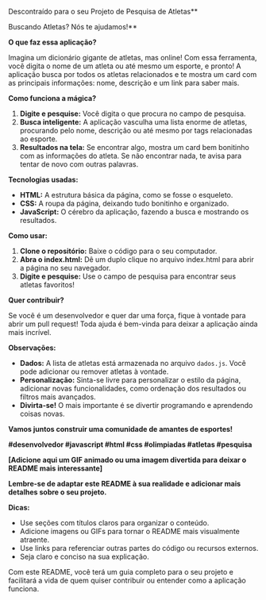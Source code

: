  Descontraído para o seu Projeto de Pesquisa de Atletas**

 Buscando Atletas? Nós te ajudamos!**

**O que faz essa aplicação?**

Imagina um dicionário gigante de atletas, mas online! Com essa ferramenta, você digita o nome de um atleta ou até mesmo um esporte, e pronto! A aplicação busca por todos os atletas relacionados e te mostra um card com as principais informações: nome, descrição e um link para saber mais.

**Como funciona a mágica?**

1. **Digite e pesquise:** Você digita o que procura no campo de pesquisa.
2. **Busca inteligente:** A aplicação vasculha uma lista enorme de atletas, procurando pelo nome, descrição ou até mesmo por tags relacionadas ao esporte.
3. **Resultados na tela:** Se encontrar algo, mostra um card bem bonitinho com as informações do atleta. Se não encontrar nada, te avisa para tentar de novo com outras palavras.

**Tecnologias usadas:**

* **HTML:** A estrutura básica da página, como se fosse o esqueleto.
* **CSS:** A roupa da página, deixando tudo bonitinho e organizado.
* **JavaScript:** O cérebro da aplicação, fazendo a busca e mostrando os resultados.

**Como usar:**

1. **Clone o repositório:** Baixe o código para o seu computador.
2. **Abra o index.html:** Dê um duplo clique no arquivo index.html para abrir a página no seu navegador.
3. **Digite e pesquise:** Use o campo de pesquisa para encontrar seus atletas favoritos!

**Quer contribuir?**

Se você é um desenvolvedor e quer dar uma força, fique à vontade para abrir um pull request! Toda ajuda é bem-vinda para deixar a aplicação ainda mais incrível.

**Observações:**

* **Dados:** A lista de atletas está armazenada no arquivo `dados.js`. Você pode adicionar ou remover atletas à vontade.
* **Personalização:** Sinta-se livre para personalizar o estilo da página, adicionar novas funcionalidades, como ordenação dos resultados ou filtros mais avançados.
* **Divirta-se!** O mais importante é se divertir programando e aprendendo coisas novas.

**Vamos juntos construir uma comunidade de amantes de esportes!** 

**#desenvolvedor #javascript #html #css #olimpiadas #atletas #pesquisa**

**[Adicione aqui um GIF animado ou uma imagem divertida para deixar o README mais interessante]**

**Lembre-se de adaptar este README à sua realidade e adicionar mais detalhes sobre o seu projeto.**

**Dicas:**

* Use seções com títulos claros para organizar o conteúdo.
* Adicione imagens ou GIFs para tornar o README mais visualmente atraente.
* Use links para referenciar outras partes do código ou recursos externos.
* Seja claro e conciso na sua explicação.

Com este README, você terá um guia completo para o seu projeto e facilitará a vida de quem quiser contribuir ou entender como a aplicação funciona.
